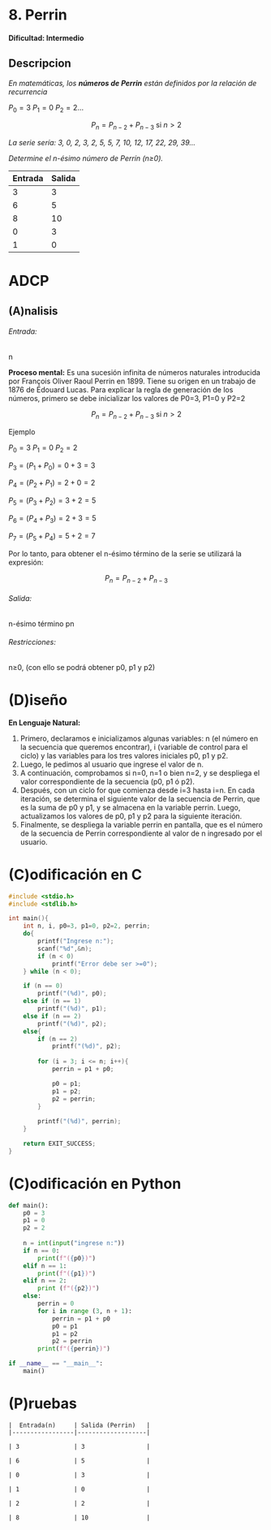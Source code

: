 # 8. Perrin

#### Dificultad: Intermedio

## Descripcion
*En matemáticas, los **números de Perrin** están definidos por la relación de recurrencia*
 
$P_0 = 3$
$P_1 = 0$
$P_2 = 2 ...$

$$P_n = P_{n-2} + P_{n-3} \text{ si } n > 2$$
  
*La serie sería:  3, 0, 2, 3, 2, 5, 5, 7, 10, 12, 17, 22, 29, 39...*

*Determine el n-ésimo número de Perrín (n≥0).*

| Entrada | Salida |
|---------|--------|
| 3       | 3      |
| 6       | 5      |
| 8       | 10     |
| 0       | 3      |
| 1       | 0      |

# ADCP

## (A)nalisis

###### Entrada: 
n 

**Proceso mental:**
Es una sucesión infinita de números naturales introducida por François Oliver Raoul Perrin en 1899. Tiene su origen en un trabajo de 1876 de Édouard Lucas. Para explicar la regla de generación de los números, primero se debe inicializar los valores de P0=3, P1=0 y P2=2

$$P_n = P_{n-2} + P_{n-3} \text{ si } n > 2$$

Ejemplo

$P_0 = 3$ $P_1 = 0$ $P_2 = 2$ 

$P_3 = (P_1 + P_0) = 0+3 = 3$

$P_4 = (P_2 + P_1) = 2+0 = 2$

$P_5 = (P_3 + P_2) = 3+2 = 5$

$P_6 = (P_4 + P_3) = 2+3 = 5$

$P_7 = (P_5 + P_4) = 5+2 = 7$

Por lo tanto, para obtener el n-ésimo término de la serie se utilizará la expresión:  

$$P_n = P_{n-2} + P_{n-3}$$


###### Salida: 
n-ésimo término pn

###### Restricciones: 
n≥0, (con ello se podrá obtener p0, p1 y p2)

# (D)iseño

**En Lenguaje Natural:** 
1.	Primero, declaramos e inicializamos algunas variables: n (el número en la secuencia que queremos encontrar), i (variable de control para el ciclo) y las variables para los tres valores iniciales p0, p1 y p2.
2.	Luego, le pedimos al usuario que ingrese el valor de n.
3.	A continuación, comprobamos si n=0, n=1 o bien n=2, y se despliega el valor correspondiente de la secuencia (p0, p1 ó p2).
4.	Después, con un ciclo for que comienza desde i=3 hasta i=n. En cada iteración, se determina el siguiente valor de la secuencia de Perrin, que es la suma de p0 y p1, y se almacena en la variable perrin. Luego, actualizamos los valores de p0, p1 y p2 para la siguiente iteración.
5.	Finalmente, se despliega la variable perrin en pantalla, que es el número de la secuencia de Perrin correspondiente al valor de n ingresado por el usuario.



# (C)odificación en C
```c
#include <stdio.h>
#include <stdlib.h>

int main(){
    int n, i, p0=3, p1=0, p2=2, perrin;
    do{
        printf("Ingrese n:");
        scanf("%d",&n);
        if (n < 0)
            printf("Error debe ser >=0"); 
    } while (n < 0);

    if (n == 0)
        printf("(%d)", p0);
    else if (n == 1)
        printf("(%d)", p1);
    else if (n == 2)
        printf("(%d)", p2);
    else{
        if (n == 2)
            printf("(%d)", p2);
        
        for (i = 3; i <= n; i++){
            perrin = p1 + p0;

            p0 = p1;
            p1 = p2;
            p2 = perrin;
        }
        
        printf("(%d)", perrin);  
    }

    return EXIT_SUCCESS;
}
```
# (C)odificación en Python
```py
def main():
    p0 = 3
    p1 = 0
    p2 = 2
    
    n = int(input("ingrese n:"))
    if n == 0:
        print(f"({p0})")
    elif n == 1:
        print(f"({p1})")
    elif n == 2:
        print (f"({p2})")
    else:
        perrin = 0
        for i in range (3, n + 1):
            perrin = p1 + p0
            p0 = p1
            p1 = p2
            p2 = perrin
        print(f"({perrin})")

if __name__ == "__main__":
    main()
```
# (P)ruebas

    |  Entrada(n)     | Salida (Perrin)   |
    |-----------------|-------------------|
    
    | 3               | 3                 |
    
    | 6               | 5                 |
    
    | 0               | 3                 |
    
    | 1               | 0                 |
    
    | 2               | 2                 |
    
    | 8               | 10                |
